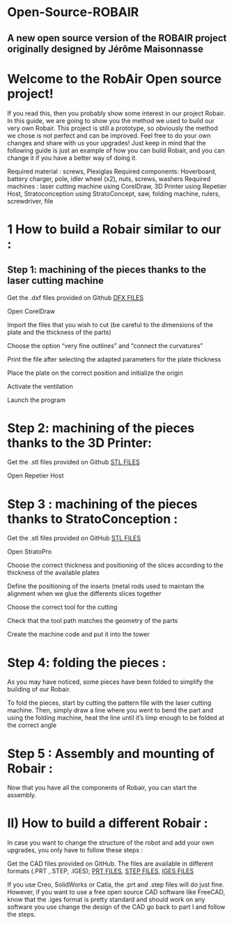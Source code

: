 # Open-Source-ROBAIR

A new open source version of the ROBAIR project originally designed by Jérôme Maisonnasse
---------
 Welcome to the RobAir Open source project!
 ====================

If you read this, then you probably show some interest in our project Robair. In this guide, we are going to show you the method we used to build our very own Robair. This project is still a prototype, so obviously the method we chose is not perfect and can be improved. Feel free to do your own changes and share with us your upgrades! Just keep in mind that the following guide is just an example of how you can build Robair, and you can change it if you have a better way of doing it.
 
Required material : screws, Plexiglas
Required components: Hoverboard, battery charger, pole, idler wheel (x2), nuts, screws, washers
Required machines : laser cutting machine using CorelDraw,  3D Printer using Repetier Host, Stratoconception using StratoConcept, saw, folding machine, rulers, screwdriver, file
 
1 How to build a Robair similar to our :
 ====================


Step 1: machining of the pieces thanks to the laser cutting machine 
---------
       
  Get the .dxf files provided on Github [DFX FILES](https://github.com/cinatalia/Open-Source-ROBAIR/tree/master/DFX)
      
  Open CorelDraw
      
  Import the files that you wish to cut (be careful to the dimensions of the plate and the thickness of the parts)
      
  Choose the option “very fine outlines” and “connect the curvatures”
      
  Print the file after selecting the adapted parameters for the plate thickness
       
  Place the plate on the correct position and initialize the origin
      
  Activate the ventilation
      
  Launch the program
 
# Step 2: machining of the pieces thanks to the 3D Printer:
      
  Get the .stl files provided on Github [STL FILES](https://github.com/cinatalia/Open-Source-ROBAIR/tree/master/STL)
  
  Open Repetier Host          
 
# Step 3 : machining of the pieces thanks to StratoConception : 
       
  Get the .stl files provided on GitHub [STL FILES](https://github.com/cinatalia/Open-Source-ROBAIR/tree/master/STL)
  
  Open StratoPro
 
  Choose the correct thickness and positioning of the slices according to the thickness of the available plates
 
  Define the positioning of the inserts (metal rods used to maintain the alignment when we glue the differents slices together
  
  Choose the correct tool for the cutting
  
  Check that the tool path matches the geometry of the parts
 
  Create the machine code and put it into the tower 

# Step 4: folding the pieces : 

As you may have noticed, some pieces have been folded to simplify the building of our Robair. 

To fold the pieces, start by cutting the pattern file with the laser cutting machine. Then, simply draw a line where you went to bend the part and using the folding machine, heat the line until it’s limp enough to be folded at the correct angle

# Step 5 : Assembly and mounting of Robair :

   Now that you have all the components of Robair, you can start the assembly.


# II) How to build a different Robair : 

In case you want to change the structure of the robot and add your own upgrades, you only have to follow these steps :

Get the CAD files provided on GitHub. The files are available in different formats (.PRT ,.STEP, .IGES); [PRT FILES](https://github.com/cinatalia/Open-Source-ROBAIR/tree/master/Original%20version%20Creo%20.PRT), [STEP FILES](https://github.com/cinatalia/Open-Source-ROBAIR/tree/master/STEP), [IGES FILES](https://github.com/cinatalia/Open-Source-ROBAIR/tree/master/IGES)

If you use Creo, SolidWorks or Catia, the .prt and .step files will do just fine. However, if you want to use a free open source CAD software like FreeCAD, know that the .iges format is pretty standard and should work on any software you use
change the design of the CAD  go back to part I and follow the steps. 
